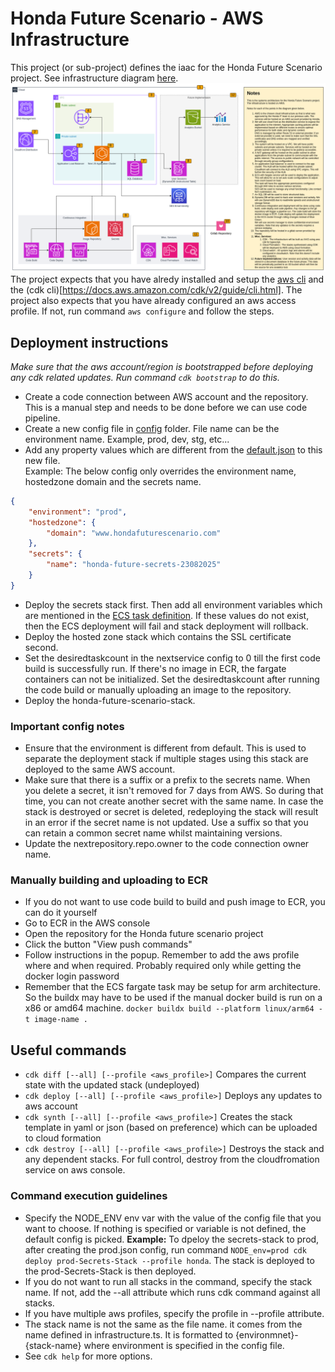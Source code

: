# Honda Future Scenario - AWS Infrastructure
This project (or sub-project) defines the iaac for the Honda Future Scenario project. See infrastructure diagram [here](./architecture.png).<br>
<img src="./architecture.png" />
The project expects that you have alredy installed and setup the [aws cli](https://aws.amazon.com/cli/) and the (cdk cli)[https://docs.aws.amazon.com/cdk/v2/guide/cli.html].
The project also expects that you have already configured an aws access profile. If not, run command ```aws configure``` and follow the steps.

## Deployment instructions
<i>Make sure that the aws account/region is bootstrapped before deploying any cdk related updates. Run command ```cdk bootstrap``` to do this.</i>
- Create a code connection between AWS account and the repository. This is a manual step and needs to be done before we can use code pipeline.
- Create a new config file in [config](./config/) folder. File name can be the environment name. Example, prod, dev, stg, etc...
- Add any property values which are different from the [default.json](./config/default.json) to this new file.
<br>Example: The below config only overrides the environment name, hostedzone domain and the secrets name.
```json
{
    "environment": "prod",
    "hostedzone": {
        "domain": "www.hondafuturescenario.com"
    },
    "secrets": {
        "name": "honda-future-secrets-23082025"
    }
}
```
- Deploy the secrets stack first. Then add all environment variables which are mentioned in the [ECS task definition](./lib/honda-future-scenario-stack.ts). If these values do not exist, then the ECS deployment will fail and stack deployment will rollback.
- Deploy the hosted zone stack which contains the SSL certificate second.
- Set the desiredtaskcount in the nextservice config to 0 till the first code build is successfully run. If there's no image in ECR, the fargate containers can not be initialized. Set the desiredtaskcount after running the code build or manually uploading an image to the repository.
- Deploy the honda-future-scenario-stack.

### Important config notes
- Ensure that the environment is different from default. This is used to separate the deployment stack if multiple stages using this stack are deployed to the same AWS account.
- Make sure that there is a suffix or a prefix to the secrets name. When you delete a secret, it isn't removed for 7 days from AWS. So during that time, you can not create another secret with the same name. In case the stack is destroyed or secret is deleted, redeploying the stack will result in an error if the secret name is not updated. Use a suffix so that you can retain a common secret name whilst maintaining versions.
- Update the nextrepository.repo.owner to the code connection owner name.

### Manually building and uploading to ECR
- If you do not want to use code build to build and push image to ECR, you can do it yourself
- Go to ECR in the AWS console
- Open the repository for the Honda future scenario project
- Click the button "View push commands"
- Follow instructions in the popup. Remember to add the aws profile where and when required. Probably required only while getting the docker login password
- Remember that the ECS fargate task may be setup for arm architecture. So the buildx may have to be used if the manual docker build is run on a x86 or amd64 machine. ```docker buildx build --platform linux/arm64 -t image-name .```


## Useful commands
* ```cdk diff [--all] [--profile <aws_profile>]```    Compares the current state with the updated stack (undeployed)
* ```cdk deploy [--all] [--profile <aws_profile>]```  Deploys any updates to aws account
* ```cdk synth [--all] [--profile <aws_profile>]```   Creates the stack template in yaml or json (based on preference) which can be uploaded to cloud formation
* ```cdk destroy [--all] [--profile <aws_profile>]```   Destroys the stack and any dependent stacks. For full control, destroy from the cloudfromation service on aws console.

### Command execution guidelines
* Specify the NODE_ENV env var with the value of the config file that you want to choose. If nothing is specified or variable is not defined, the default config is picked. <b>Example:</b> To dpeloy the secrets-stack to prod, after creating the prod.json config, run command ```NODE_env=prod cdk deploy prod-Secrets-Stack --profile honda```. The stack is deployed to the prod-Secrets-Stack is then deployed.
* If you do not want to run all stacks in the command, specify the stack name. If not, add the --all attribute which runs cdk command against all stacks.
* If you have multiple aws profiles, specify the profile in --profile attribute.
* The stack name is not the same as the file name. it comes from the name defined in infrastructure.ts. It is formatted to {environmnet}-{stack-name} where environment is specified in the config file.
* See ```cdk help``` for more options.